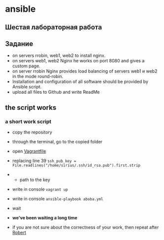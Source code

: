 # ansible
## Шестая лабораторная работа
## Задание
 + on servers rrobin, web1, web2 to install nginx.
 + on servers web1, web2 Nginx he works on port 8080 and gives a custom page.
 + on server rrobin Nginx provides load balancing of servers web1 и web2 in the mode round-robin.
 + Installation and configuration of all software should be provided by Ansible script.
 + upload all files to Github and write ReadMe 


##  the script works
### a short work script
 + copy the repository 
 + through the terminal, go to the copied folder
 + open [Vagrantfile ](https://github.com/Ekaterina04/emamus/blob/main/lab4/Vagrantfile)
 + replacing line 39 `ssh_pub_key = File.readlines("/home/sirius/.ssh/id_rsa.pub").first.strip`
 + +  path to the key
 + write in console `vagrant up` 
 + write in console `ansible-playbook aboba.yml`
 + wait
 + ****we've been waiting a long time****

 + if you are not sure about the correctness of your work, then repeat after [Robert](https://www.youtube.com/watch?v=ZzvM6_S0HXA)
